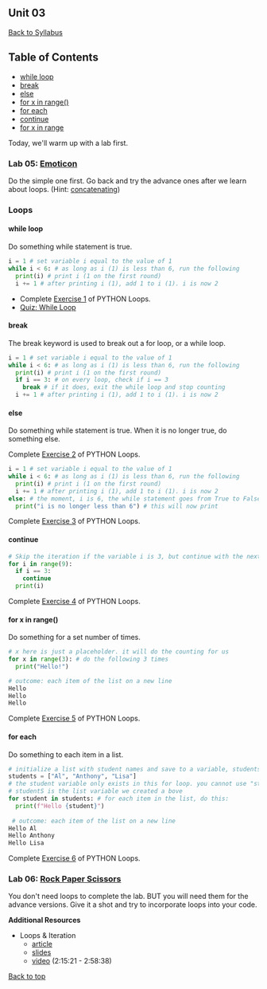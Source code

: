 ## <a id="top"></a>Unit 03
[Back to Syllabus](https://github.com/PdxCodeGuild/IntroToProgramming#top)

## Table of Contents
- [while loop](#while)
- [break](#break)
- [else](#else)
- [for x in range()](#range)
- [for each](#each)
- [continue](#continue)
- [for x in range](#range)

Today, we'll warm up with a lab first.

### Lab 05: [Emoticon](https://github.com/PdxCodeGuild/IntroToProgramming/blob/master/labs/lab05-emoticon.md)
Do the simple one first. Go back and try the advance ones after we learn about loops.
(Hint: [concatenating](https://www.pythonforbeginners.com/concatenation/string-concatenation-and-formatting-in-python))

### Loops

#### while <a id="while"></a>loop
Do something while statement is true.

```python
i = 1 # set variable i equal to the value of 1
while i < 6: # as long as i (1) is less than 6, run the following
  print(i) # print i (1 on the first round)
  i += 1 # after printing i (1), add 1 to i (1). i is now 2
```

- Complete [Exercise 1](https://www.w3schools.com/python/exercise.asp?filename=exercise_while_loops1) of PYTHON Loops.
- [Quiz: While Loop](https://forms.gle/LYFnGv7J5M89t1aU6)

#### <a id="break"></a>break

The break keyword is used to break out a for loop, or a while loop.

```python
i = 1 # set variable i equal to the value of 1
while i < 6: # as long as i (1) is less than 6, run the following
  print(i) # print i (1 on the first round)
  if i == 3: # on every loop, check if i == 3
    break # if it does, exit the while loop and stop counting
  i += 1 # after printing i (1), add 1 to i (1). i is now 2
```

#### <a id="else"></a>else
Do something while statement is true. When it is no longer true, do something else.

Complete [Exercise 2](https://www.w3schools.com/python/exercise.asp?filename=exercise_while_loops2) of PYTHON Loops.

```python
i = 1 # set variable i equal to the value of 1
while i < 6: # as long as i (1) is less than 6, run the following
  print(i) # print i (1 on the first round)
  i += 1 # after printing i (1), add 1 to i (1). i is now 2
else: # the moment, i is 6, the while statement goes from True to False
  print("i is no longer less than 6") # this will now print
```

Complete [Exercise 3](https://www.w3schools.com/python/exercise.asp?filename=exercise_while_loops3) of PYTHON Loops.

#### <a id="continue"></a>continue

```python
# Skip the iteration if the variable i is 3, but continue with the next iteration:
for i in range(9):
  if i == 3:
    continue
  print(i)
```
Complete [Exercise 4](https://www.w3schools.com/python/exercise.asp?filename=exercise_for_loops1) of PYTHON Loops.

#### <a id="range"></a>for x in range()

Do something for a set number of times.

```python
# x here is just a placeholder. it will do the counting for us
for x in range(3): # do the following 3 times
  print("Hello!")

# outcome: each item of the list on a new line
Hello
Hello
Hello
```

Complete [Exercise 5](https://www.w3schools.com/python/exercise.asp?filename=exercise_for_loops2) of PYTHON Loops.

#### <a id="each"></a>for each

Do something to each item in a list.

```python
# initialize a list with student names and save to a variable, students
students = ["Al", "Anthony", "Lisa"]
# the student variable only exists in this for loop. you cannot use "student" anywhere else
# studentS is the list variable we created a bove
for student in students: # for each item in the list, do this:
  print(f"Hello {student}")
 
 # outcome: each item of the list on a new line
Hello Al
Hello Anthony
Hello Lisa
```

Complete [Exercise 6](https://www.w3schools.com/python/exercise.asp?filename=exercise_for_loops3) of PYTHON Loops.

### Lab 06: [Rock Paper Scissors](https://github.com/PdxCodeGuild/IntroToProgramming/blob/master/labs/lab06-rock_paper_scissors.md)
You don't need loops to complete the lab. BUT you will need them for the advance versions. Give it a shot and try to incorporate loops into your code.

**Additional Resources**
- Loops & Iteration
  - [article](https://www.py4e.com/html3/05-iterations)
  - [slides](https://www.py4e.com/lectures3/Pythonlearn-05-Iterations.pptx)
  - [video](https://www.youtube.com/watch?v=8DvywoWv6fI&t=8121s) (2:15:21 - 2:58:38)

[Back to top](#top)

